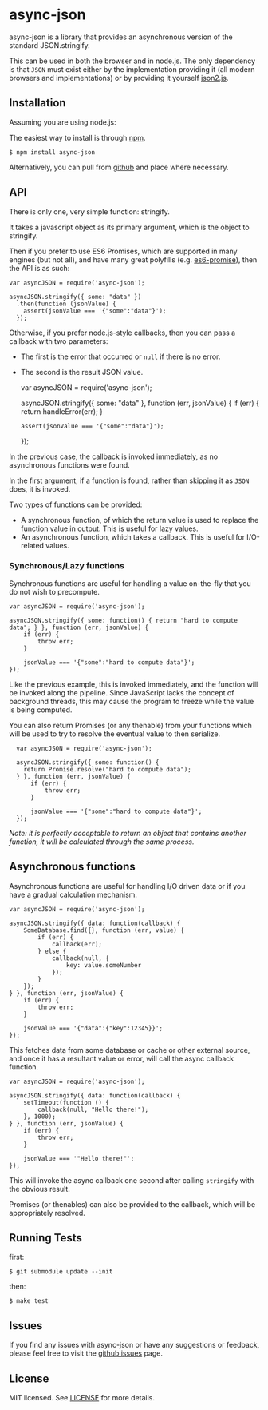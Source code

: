 # async-json

  async-json is a library that provides an asynchronous version of the standard JSON.stringify.

  This can be used in both the browser and in node.js. The only dependency is that `JSON` must exist either by the
  implementation providing it (all modern browsers and implementations) or by providing it yourself
  [json2.js](https://github.com/douglascrockford/JSON-js).

## Installation

  Assuming you are using node.js:

  The easiest way to install is through [npm](http://npmjs.org/).

    $ npm install async-json

  Alternatively, you can pull from [github](https://github.com/ckknight/async-json) and place where necessary.

## API

  There is only one, very simple function: stringify.

  It takes a javascript object as its primary argument, which is the object to stringify.

  Then if you prefer to use ES6 Promises, which are supported in many engines (but not all), and have many great polyfills (e.g. [es6-promise](https://github.com/jakearchibald/es6-promise)), then the API is as such:

    var asyncJSON = require('async-json');

    asyncJSON.stringify({ some: "data" })
      .then(function (jsonValue) {
        assert(jsonValue === '{"some":"data"}');
      });

  Otherwise, if you prefer node.js-style callbacks, then you can pass a callback with two parameters:

  * The first is the error that occurred or `null` if there is no error.
  * The second is the result JSON value.

    var asyncJSON = require('async-json');

    asyncJSON.stringify({ some: "data" }, function (err, jsonValue) {
        if (err) {
            return handleError(err);
        }

        assert(jsonValue === '{"some":"data"}');
    });

  In the previous case, the callback is invoked immediately, as no asynchronous functions were found.

  In the first argument, if a function is found, rather than skipping it as `JSON` does, it is invoked.

  Two types of functions can be provided:

  * A synchronous function, of which the return value is used to replace the function value in output. This is useful
    for lazy values.
  * An asynchronous function, which takes a callback. This is useful for I/O-related values.

### Synchronous/Lazy functions

  Synchronous functions are useful for handling a value on-the-fly that you do not wish to precompute.

    var asyncJSON = require('async-json');

    asyncJSON.stringify({ some: function() { return "hard to compute data"; } }, function (err, jsonValue) {
        if (err) {
            throw err;
        }

        jsonValue === '{"some":"hard to compute data"}';
    });

  Like the previous example, this is invoked immediately, and the function will be invoked along the pipeline. Since
  JavaScript lacks the concept of background threads, this may cause the program to freeze while the value is being
  computed.

  You can also return Promises (or any thenable) from your functions which will be used to try to resolve the eventual value to then serialize.

      var asyncJSON = require('async-json');

      asyncJSON.stringify({ some: function() {
        return Promise.resolve("hard to compute data");
      } }, function (err, jsonValue) {
          if (err) {
              throw err;
          }

          jsonValue === '{"some":"hard to compute data"}';
      });

  *Note: it is perfectly acceptable to return an object that contains another function, it will be calculated through
  the same process.*

## Asynchronous functions

  Asynchronous functions are useful for handling I/O driven data or if you have a gradual calculation mechanism.

    var asyncJSON = require('async-json');

    asyncJSON.stringify({ data: function(callback) {
        SomeDatabase.find({}, function (err, value) {
            if (err) {
                callback(err);
            } else {
                callback(null, {
                    key: value.someNumber
                });
            }
        });
    } }, function (err, jsonValue) {
        if (err) {
            throw err;
        }

        jsonValue === '{"data":{"key":12345}}';
    });

  This fetches data from some database or cache or other external source, and once it has a resultant value or error,
  will call the async callback function.

    var asyncJSON = require('async-json');

    asyncJSON.stringify({ data: function(callback) {
        setTimeout(function () {
            callback(null, "Hello there!");
        }, 1000);
    } }, function (err, jsonValue) {
        if (err) {
            throw err;
        }

        jsonValue === '"Hello there!"';
    });

  This will invoke the async callback one second after calling `stringify` with the obvious result.

  Promises (or thenables) can also be provided to the callback, which will be appropriately resolved.

## Running Tests

first:

    $ git submodule update --init

then:

    $ make test

## Issues

  If you find any issues with async-json or have any suggestions or feedback, please feel free to visit the [github
  issues](https://github.com/ckknight/async-json/issues) page.

## License

MIT licensed. See [LICENSE](https://github.com/ckknight/async-json/blob/master/LICENSE) for more details.
